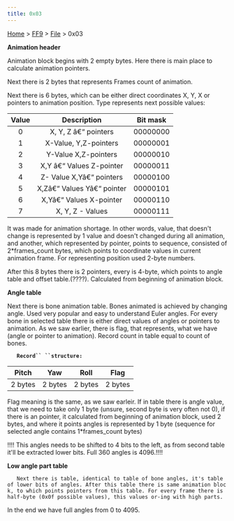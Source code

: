 ```yaml
---
title: 0x03
---
```


[Home](../../index.md) > [FF9](../../FF9.md) > [File](../File.md) > 0x03

**Animation header**

Animation block begins with 2 empty bytes. Here there is main place to calculate animation pointers.

Next there is 2 bytes that represents Frames count of animation.

Next there is 6 bytes, which can be either direct coordinates X, Y, X or pointers to animation position. Type represents next possible values:

| Value |        Description         | Bit mask |
|:-----:|:--------------------------:|:--------:|
|   0   |    X, Y, Z â€“ pointers    | 00000000 |
|   1   |   X-Value, Y,Z-pointers    | 00000001 |
|   2   |    Y-Value X,Z-pointers    | 00000010 |
|   3   |  X,Y â€“ Values Z-pointer  | 00000011 |
|   4   |  Z- Value X,Yâ€“ pointers  | 00000100 |
|   5   | X,Zâ€“ Values Yâ€“ pointer | 00000101 |
|   6   |  X,Yâ€“ Values X-pointer   | 00000110 |
|   7   |      X, Y, Z - Values      | 00000111 |

It was made for animation shortage. In other words, value, that doesn't change is represented by 1 value and doesn't changed during all animation, and another, which represented by pointer, points to sequence, consisted of 2\*frames\_count bytes, which points to coordinate values in current animation frame. For representing position used 2-byte numbers.

After this 8 bytes there is 2 pointers, every is 4-byte, which points to angle table and offset table.(????). Calculated from beginning of animation block.

**Angle table**

Next there is bone animation table. Bones animated is achieved by changing angle. Used very popular and easy to understand Euler angles. For every bone in selected table there is either direct values of angles or pointers to animation. As we saw earlier, there is flag, that represents, what we have (angle or pointer to animation). Record count in table equal to count of bones.

`   `**`Record`` ``structure:`**

|  Pitch  |   Yaw   |  Roll   |  Flag   |
|:-------:|:-------:|:-------:|:-------:|
| 2 bytes | 2 bytes | 2 bytes | 2 bytes |

Flag meaning is the same, as we saw earleir. If in table there is angle value, that we need to take only 1 byte (unsure, second byte is very often not 0), if there is an pointer, it calculated from beginning of animation block, used 2 bytes, and where it points angles is represented by 1 byte (sequence for selected angle contains 1\*frames\_count bytes)

!!!! This angles needs to be shifted to 4 bits to the left, as from second table it'll be extracted lower bits. Full 360 angles is 4096.!!!!

**Low angle part table**

`   Next there is table, identical to table of bone angles, it's table of lower bits of angles. After this table there is same animation block, to which points pointers from this table. For every frame there is half-byte (0x0f possible values), this values or-ing with high parts.`

In the end we have full angles from 0 to 4095.
